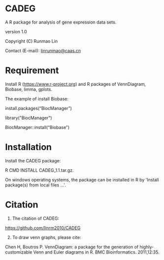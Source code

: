# CADEG
A R package for analysis of gene expression data sets.

version 1.0

Copyright (C) Runmao Lin

Contact (E-mail): linrunmao@caas.cn

# Requirement
Install R (https://www.r-project.org) and R packages of VennDiagram, Biobase, limma, gplots.

The example of install Biobase:

install.packages(“BiocManager”)

library("BiocManager")

BiocManager::install(“Biobase”)

# Installation
Install the CADEG package:

R CMD INSTALL CADEG_1.1.tar.gz.

On windows operating systems, the package can be installed in R by 'Install package(s) from local files ...'.

# Citation
1. The citation of CADEG:

https://github.com/linrm2010/CADEG

2. To draw venn graphs, please cite:

Chen H, Boutros P. VennDiagram: a package for the generation of highly-customizable Venn and Euler diagrams in R. BMC Bioinformatics. 2011,12:35.
